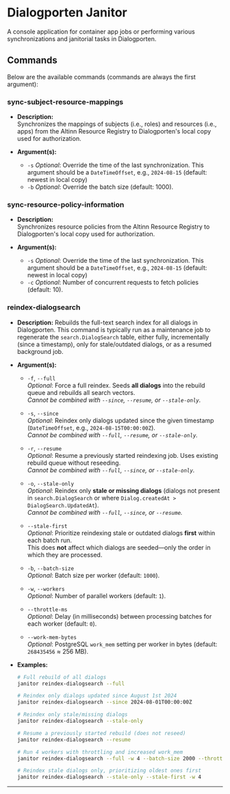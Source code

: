 # Dialogporten Janitor

A console application for container app jobs or performing various synchronizations and janitorial tasks in Dialogporten.

## Commands

Below are the available commands (commands are always the first argument):

### sync-subject-resource-mappings

- **Description:**  
  Synchronizes the mappings of subjects (i.e., roles) and resources (i.e., apps) from the Altinn Resource Registry to Dialogporten's local copy used for authorization.

- **Argument(s):**
    - `-s` *Optional*: Override the time of the last synchronization. This argument should be a `DateTimeOffset`, e.g., `2024-08-15` (default: newest in local copy)
    - `-b` *Optional*: Override the batch size (default: 1000).

### sync-resource-policy-information

- **Description:**  
  Synchronizes resource policies from the Altinn Resource Registry to Dialogporten's local copy used for authorization.

- **Argument(s):**
    - `-s` *Optional*: Override the time of the last synchronization. This argument should be a `DateTimeOffset`, e.g., `2024-08-15` (default: newest in local copy)
    - `-c` *Optional*: Number of concurrent requests to fetch policies (default: 10).

### reindex-dialogsearch

* **Description:**
  Rebuilds the full-text search index for all dialogs in Dialogporten.
  This command is typically run as a maintenance job to regenerate the `search.DialogSearch` table, either fully, incrementally (since a timestamp), only for stale/outdated dialogs, or as a resumed background job.

* **Argument(s):**

    * `-f`, `--full`  
      *Optional*: Force a full reindex. Seeds **all dialogs** into the rebuild queue and rebuilds all search vectors.  
      *Cannot be combined with `--since`, `--resume`, or `--stale-only`.*

    * `-s`, `--since`  
      *Optional*: Reindex only dialogs updated since the given timestamp (`DateTimeOffset`, e.g., `2024-08-15T00:00:00Z`).  
      *Cannot be combined with `--full`, `--resume`, or `--stale-only`.*

    * `-r`, `--resume`  
      *Optional*: Resume a previously started reindexing job. Uses existing rebuild queue without reseeding.  
      *Cannot be combined with `--full`, `--since`, or `--stale-only`.*

    * `-o`, `--stale-only`  
      *Optional*: Reindex only **stale or missing dialogs** (dialogs not present in `search.DialogSearch` or where `Dialog.createdAt > DialogSearch.UpdatedAt`).  
      *Cannot be combined with `--full`, `--since`, or `--resume`.*

    * `--stale-first`  
      *Optional*: Prioritize reindexing stale or outdated dialogs **first** within each batch run.  
      This does **not** affect which dialogs are seeded—only the order in which they are processed.

    * `-b`, `--batch-size`  
      *Optional*: Batch size per worker (default: `1000`).

    * `-w`, `--workers`  
      *Optional*: Number of parallel workers (default: `1`).

    * `--throttle-ms`  
      *Optional*: Delay (in milliseconds) between processing batches for each worker (default: `0`).

    * `--work-mem-bytes`  
      *Optional*: PostgreSQL `work_mem` setting per worker in bytes (default: `268435456` ≈ 256 MB).

* **Examples:**

  ```bash
  # Full rebuild of all dialogs
  janitor reindex-dialogsearch --full

  # Reindex only dialogs updated since August 1st 2024
  janitor reindex-dialogsearch --since 2024-08-01T00:00:00Z

  # Reindex only stale/missing dialogs
  janitor reindex-dialogsearch --stale-only

  # Resume a previously started rebuild (does not reseed)
  janitor reindex-dialogsearch --resume

  # Run 4 workers with throttling and increased work_mem
  janitor reindex-dialogsearch --full -w 4 --batch-size 2000 --throttle-ms 100 --work-mem-bytes 536870912

  # Reindex stale dialogs only, prioritizing oldest ones first
  janitor reindex-dialogsearch --stale-only --stale-first -w 4
  ```

---


